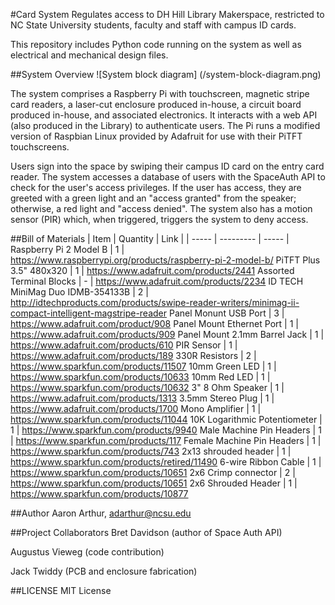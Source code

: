 #Card System
Regulates access to DH Hill Library Makerspace, restricted to NC State University students, faculty and staff with campus ID cards. 

This repository includes Python code running on the system as well as electrical and mechanical design files.

##System Overview
![System block diagram]
(/system-block-diagram.png)

The system comprises a Raspberry Pi with touchscreen, magnetic stripe card readers, a laser-cut enclosure produced in-house, a circuit board produced in-house, and associated electronics. It interacts with a web API (also produced in the Library) to authenticate users. The Pi runs a modified version of Raspbian Linux provided by Adafruit for use with their PiTFT touchscreens.

Users sign into the space by swiping their campus ID card on the entry card reader. The system accesses a database of users with the SpaceAuth API to check for the user's access privileges. If the user has access, they are greeted with a green light and an "access granted" from the speaker; otherwise, a red light and "access denied". The system also has a motion sensor (PIR) which, when triggered, triggers the system to deny access.

##Bill of Materials
| Item  | Quantity  | Link  |
| ----- | --------- | ----- |
Raspberry Pi 2 Model B | 1 | https://www.raspberrypi.org/products/raspberry-pi-2-model-b/
PiTFT Plus 3.5" 480x320 | 1 | https://www.adafruit.com/products/2441
Assorted Terminal Blocks | - | https://www.adafruit.com/products/2234
ID TECH MiniMag Duo IDMB-354133B | 2 | http://idtechproducts.com/products/swipe-reader-writers/minimag-ii-compact-intelligent-magstripe-reader
Panel Monunt USB Port | 3 | https://www.adafruit.com/product/908
Panel Mount Ethernet Port | 1 | https://www.adafruit.com/products/909
Panel Mount 2.1mm Barrel Jack | 1 | https://www.adafruit.com/products/610
PIR Sensor | 1 | https://www.adafruit.com/products/189
330R Resistors | 2 | https://www.sparkfun.com/products/11507
10mm Green LED | 1 | https://www.sparkfun.com/products/10633
10mm Red LED | 1 | https://www.sparkfun.com/products/10632
3" 8 Ohm Speaker | 1 | https://www.adafruit.com/products/1313
3.5mm Stereo Plug | 1 | https://www.adafruit.com/products/1700
Mono Amplifier | 1 | https://www.sparkfun.com/products/11044
10K Logarithmic Potentiometer | 1 | https://www.sparkfun.com/products/9940
Male Machine Pin Headers | 1 | https://www.sparkfun.com/products/117
Female Machine Pin Headers | 1 | https://www.sparkfun.com/products/743
2x13 shrouded header | 1 | https://www.sparkfun.com/products/retired/11490
6-wire Ribbon Cable | 1 | https://www.sparkfun.com/products/10651
2x6 Crimp connector | 2 | https://www.sparkfun.com/products/10651
2x6 Shrouded Header | 1 | https://www.sparkfun.com/products/10877


##Author
Aaron Arthur, adarthur@ncsu.edu

##Project Collaborators
Bret Davidson  (author of Space Auth API)

Augustus Vieweg (code contribution)

Jack Twiddy (PCB and enclosure fabrication)

##LICENSE
MIT License
